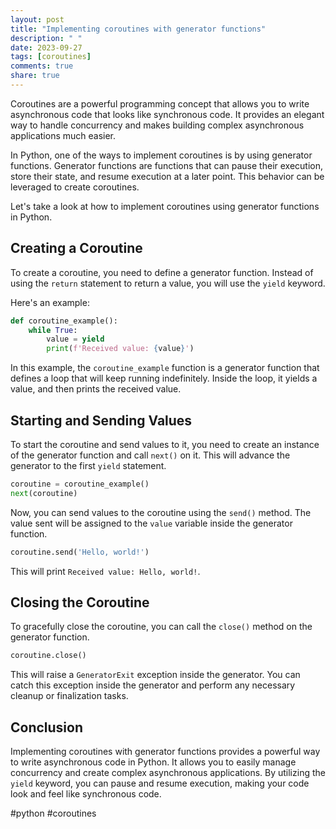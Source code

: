 ```yaml
---
layout: post
title: "Implementing coroutines with generator functions"
description: " "
date: 2023-09-27
tags: [coroutines]
comments: true
share: true
---
```


Coroutines are a powerful programming concept that allows you to write asynchronous code that looks like synchronous code. It provides an elegant way to handle concurrency and makes building complex asynchronous applications much easier.

In Python, one of the ways to implement coroutines is by using generator functions. Generator functions are functions that can pause their execution, store their state, and resume execution at a later point. This behavior can be leveraged to create coroutines.

Let's take a look at how to implement coroutines using generator functions in Python.

## Creating a Coroutine

To create a coroutine, you need to define a generator function. Instead of using the `return` statement to return a value, you will use the `yield` keyword.

Here's an example:

```python
def coroutine_example():
    while True:
        value = yield
        print(f'Received value: {value}')
```

In this example, the `coroutine_example` function is a generator function that defines a loop that will keep running indefinitely. Inside the loop, it yields a value, and then prints the received value.

## Starting and Sending Values

To start the coroutine and send values to it, you need to create an instance of the generator function and call `next()` on it. This will advance the generator to the first `yield` statement.

```python
coroutine = coroutine_example()
next(coroutine)
```

Now, you can send values to the coroutine using the `send()` method. The value sent will be assigned to the `value` variable inside the generator function.

```python
coroutine.send('Hello, world!')
```

This will print `Received value: Hello, world!`.

## Closing the Coroutine

To gracefully close the coroutine, you can call the `close()` method on the generator function.

```python
coroutine.close()
```

This will raise a `GeneratorExit` exception inside the generator. You can catch this exception inside the generator and perform any necessary cleanup or finalization tasks.

## Conclusion

Implementing coroutines with generator functions provides a powerful way to write asynchronous code in Python. It allows you to easily manage concurrency and create complex asynchronous applications. By utilizing the `yield` keyword, you can pause and resume execution, making your code look and feel like synchronous code.

#python #coroutines